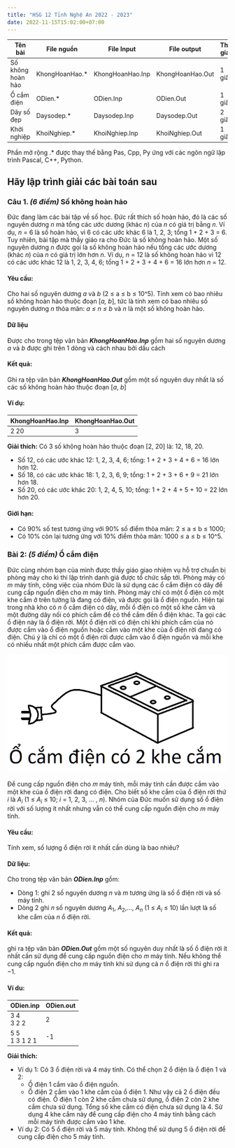 ```yaml
---
title: "HSG 12 Tỉnh Nghệ An 2022 - 2023"
date: 2022-11-15T15:02:00+07:00
---
```


| Tên bài           | File nguồn      | File Input       | File output      | Thời gian | Bộ nhớ |
| ----------------- | --------------- | ---------------- | ---------------- | --------- | ------ |
| Số không hoàn hảo | KhongHoanHao.\* | KhongHoanHao.Inp | KhongHoanHao.Out | 1 giây    | 1024mb |
| Ổ cắm điện        | ODien.\*        | ODien.Inp        | ODien.Out        | 1 giây    | 1024mb |
| Dãy số đẹp        | Daysodep.\*     | Daysodep.Inp     | Daysodep.Out     | 2 giây    | 1024mb |
| Khởi nghiệp       | KhoiNghiep.\*   | KhoiNghiep.Inp   | KhoiNghiep.Out   | 1 giây    | 1024mb |

Phần mở rộng .\* được thay thế bằng Pas, Cpp, Py ứng với các ngôn ngữ lập trình Pascal, C++, Python.

## Hãy lập trình giải các bài toán sau

### Câu 1. _(6 điểm)_ Số không hoàn hảo

Đức đang làm các bài tập về số học. Đức rất thích số hoàn hảo, đó là các số nguyên dương _n_ mà tổng các ước dương (khác _n_) của _n_ có giá trị bằng 𝑛. Ví dụ, _n_ = 6 là số hoàn hảo, vì 6 có các ước khác 6 là 1, 2, 3; tổng 1 + 2 + 3 = 6. Tuy nhiên, bài tập mà thầy giáo ra cho Đức là số không hoàn hảo. Một số nguyên dương _n_ được gọi là số không hoàn hảo nếu tổng các ước dương (khác _n_) của _n_ có giá trị lớn hơn _n_. Ví dụ, _n_ = 12 là số không hoàn hảo vì 12 có các ước khác 12 là 1, 2, 3, 4, 6; tổng 1 + 2 + 3 + 4 + 6 = 16 lớn hơn _n_ = 12.

#### Yêu cầu:

Cho hai số nguyên dương _a_ và _b_ (2 ≤ a ≤ b ≤ 10^5). Tính xem có bao nhiêu số không hoàn hảo thuộc đoạn [*a, b*], tức là tính xem có bao nhiêu số nguyên dương _n_ thỏa mãn: _a ≤ n ≤ b_ và _n_ là một số không hoàn hảo.

#### Dữ liệu

Được cho trong tệp văn bản _**KhongHoanHao.Inp**_ gồm hai số nguyên dương _a_ và _b_ được ghi trên 1 dòng và cách nhau bởi dấu cách

#### Kết quả:

Ghi ra tệp văn bản **_KhongHoanHao.Out_** gồm một số nguyên duy nhất là số các số không hoàn hảo thuộc đoạn [*a*, *b*]

#### Ví dụ:

| KhongHoanHao.Inp | KhongHoanHao.Out |
| ---------------- | ---------------- |
| 2 20             | 3                |

**Giải thích:** Có 3 số không hoàn hảo thuộc đoạn [2, 20] là: 12, 18, 20.

- Số 12, có các ước khác 12: 1, 2, 3, 4, 6; tổng: 1 + 2 + 3 + 4 + 6 = 16 lớn hơn 12.
- Số 18, có các ước khác 18: 1, 2, 3, 6, 9; tổng: 1 + 2 + 3 + 6 + 9 = 21 lớn hơn 18.
- Số 20, có các ước khác 20: 1, 2, 4, 5, 10; tổng: 1 + 2 + 4 + 5 + 10 = 22 lớn hơn 20.

#### Giới hạn:

- Có 90% số test tương ứng với 90% số điểm thỏa mãn: 2 ≤ a ≤ b ≤ 1000;
- Có 10% còn lại tương ứng với 10% điểm thỏa mãn: 1000 ≤ a ≤ b ≤ 10^5.

### Bài 2: _(5 điểm)_ Ổ cắm điện

Đức cùng nhóm bạn của mình được thầy giáo giao nhiệm vụ hỗ trợ chuẩn bị phòng máy cho kì thi lập trình danh giá được tổ chức sắp tới. Phòng máy có _m_ máy tính, công việc của nhóm Đức là sử dụng các ổ cắm điện có dây để cung cấp nguồn điện cho _m_ máy tính. Phòng máy chỉ có một ổ điện có một khe cắm ở trên tường là đang có điện, và được gọi là ổ điện nguồn. Hiện tại trong nhà kho có _n_ ổ cắm điện có dây, mỗi ổ điện có một số khe cắm và một đường dây nối có phích cắm để có thể cắm đến ổ điện khác. Ta gọi các ổ điện này là ổ điện rời. Một ổ điện rời có điện chỉ khi phích cắm của nó được cắm vào ổ điện nguồn hoặc cắm vào một khe của ổ điện rời đang có điện. Chú ý là chỉ có một ổ điện rời được cắm vào ổ điện nguồn và mỗi khe có nhiều nhất một phích cắm được cắm vào.

![Ổ cắm điện có 2 khe cắm](../../resources/_gen/images/ocamdien.png)

Để cung cấp nguồn điện cho 𝑚 máy tính, mỗi máy tính cần được cắm vào một khe của ổ điện rời đang có điện. Cho biết số khe cắm của ổ điện rời thứ _i_ là $A_i$ (1 ≤ $A_i$ ≤ 10; _i_ = 1, 2, 3, … , _n_). Nhóm của Đức muốn sử dụng số ổ điện rời với số lượng ít nhất nhưng vẫn có thể cung cấp nguồn điện cho _m_ máy tính.

#### Yêu cầu:

Tính xem, số lượng ổ điện rời ít nhất cần dùng là bao nhiêu?

#### Dữ liệu:

Cho trong tệp văn bản **_ODien.Inp_** gồm:

- Dòng 1: ghi 2 số nguyên dương _n_ và _m_ tương ứng là số ổ điện rời và số máy tính.
- Dòng 2 ghi 𝑛 số nguyên dương $A_1$, $A_2$,..., $A_n$ (1 ≤ $A_i$ ≤ 10) lần lượt là số khe cắm của _n_ ổ điện rời.

#### Kết quả:

ghi ra tệp văn bản **_ODien.Out_** gồm một số nguyên duy nhất là số ổ điện rời ít nhất cần sử dụng để cung cấp nguồn điện cho 𝑚 máy tính. Nếu không thể cung cấp nguồn điện cho 𝑚 máy tính khi sử dụng cả _n_ ổ điện rời thì ghi ra −1.

#### Ví du:

| ODien.inp          | ODien.out |
| ------------------ | --------- |
| 3 4 <br> 3 2 2     | 2         |
| 5 5 <br> 1 3 1 2 1 | -1        |

**Giải thích:**

- Ví dụ 1: Có 3 ổ điện rời và 4 máy tính. Có thể chọn 2 ổ điện là ổ điện 1 và 2:
  - Ổ điện 1 cắm vào ổ điện nguồn.
  - Ổ điện 2 cắm vào 1 khe cắm của ổ điện 1. Như vậy cả 2 ổ điện đều có điện. Ổ điện 1 còn 2 khe cắm chưa sử dụng, ổ điện 2 còn 2 khe cắm chưa sử dụng. Tổng số khe cắm có điện chưa sử dụng là 4. Sử dụng 4 khe cắm này để cung cấp điện cho 4 máy tính bằng cách mỗi máy tính được cắm vào 1 khe.
- Ví dụ 2: Có 5 ổ điện rời và 5 máy tính. Không thể sử dụng 5 ổ
  điện rời để cung cấp điện cho 5 máy tính.
